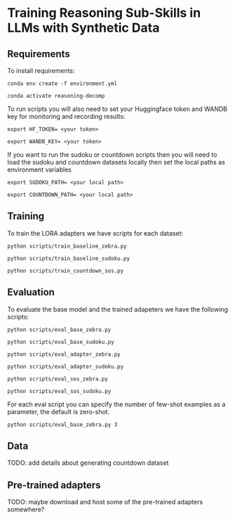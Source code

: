 # Training Reasoning Sub-Skills in LLMs with Synthetic Data

## Requirements

To install requirements:

```setup env
conda env create -f environment.yml

conda activate reasoning-decomp
```

To run scripts you will also need to set your Huggingface token and WANDB key for monitoring and recording results:

```setup tokens
export HF_TOKEN= <your token>

export WANDB_KEY= <your token>
```

If you want to run the sudoku or countdown scripts then you will need to load the sudoku and countdown datasets locally then set the local paths as environment variables

```setup data
export SUDOKU_PATH= <your local path>

export COUNTDOWN_PATH= <your local path>
```

## Training

To train the LORA adapters we have scripts for each dataset:

```train scripts
python scripts/train_baseline_zebra.py

python scripts/train_baseline_sudoku.py

python scripts/train_countdown_sos.py
```

## Evaluation

To evaluate the base model and the trained adapeters we have the following scripts:

```eval scripts
python scripts/eval_base_zebra.py

python scripts/eval_base_sudoku.py

python scripts/eval_adapter_zebra.py

python scripts/eval_adapter_sudoku.py

python scripts/eval_sos_zebra.py

python scripts/eval_sos_sudoku.py
```

For each eval script you can specify the number of few-shot examples as a parameter, the default is zero-shot.

```eval scripts few shot
python scripts/eval_base_zebra.py 3
```

## Data

TODO: add details about generating countdown dataset

## Pre-trained adapters

TODO: maybe download and host some of the pre-trained adapters somewhere?
